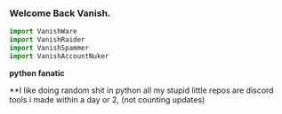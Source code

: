 ### Welcome Back Vanish.

```python
import VanishWare
import VanishRaider
import VanishSpammer
import VanishAccountNuker
```

**python fanatic**

**I like doing random shit in python all my stupid little repos are discord tools i made within a day or 2, (not counting updates)
